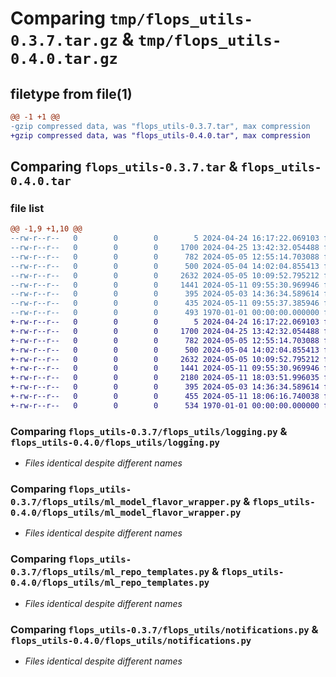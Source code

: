 # Comparing `tmp/flops_utils-0.3.7.tar.gz` & `tmp/flops_utils-0.4.0.tar.gz`

## filetype from file(1)

```diff
@@ -1 +1 @@
-gzip compressed data, was "flops_utils-0.3.7.tar", max compression
+gzip compressed data, was "flops_utils-0.4.0.tar", max compression
```

## Comparing `flops_utils-0.3.7.tar` & `flops_utils-0.4.0.tar`

### file list

```diff
@@ -1,9 +1,10 @@
--rw-r--r--   0        0        0        5 2024-04-24 16:17:22.069103 flops_utils-0.3.7/README.md
--rw-r--r--   0        0        0     1700 2024-04-25 13:42:32.054488 flops_utils-0.3.7/flops_utils/logging.py
--rw-r--r--   0        0        0      782 2024-05-05 12:55:14.703088 flops_utils-0.3.7/flops_utils/ml_model_flavor_wrapper.py
--rw-r--r--   0        0        0      500 2024-05-04 14:02:04.855413 flops_utils-0.3.7/flops_utils/ml_repo_files_wrapper.py
--rw-r--r--   0        0        0     2632 2024-05-05 10:09:52.795212 flops_utils-0.3.7/flops_utils/ml_repo_templates.py
--rw-r--r--   0        0        0     1441 2024-05-11 09:55:30.969946 flops_utils-0.3.7/flops_utils/notifications.py
--rw-r--r--   0        0        0      395 2024-05-03 14:36:34.589614 flops_utils-0.3.7/flops_utils/types.py
--rw-r--r--   0        0        0      435 2024-05-11 09:55:37.385946 flops_utils-0.3.7/pyproject.toml
--rw-r--r--   0        0        0      493 1970-01-01 00:00:00.000000 flops_utils-0.3.7/PKG-INFO
+-rw-r--r--   0        0        0        5 2024-04-24 16:17:22.069103 flops_utils-0.4.0/README.md
+-rw-r--r--   0        0        0     1700 2024-04-25 13:42:32.054488 flops_utils-0.4.0/flops_utils/logging.py
+-rw-r--r--   0        0        0      782 2024-05-05 12:55:14.703088 flops_utils-0.4.0/flops_utils/ml_model_flavor_wrapper.py
+-rw-r--r--   0        0        0      500 2024-05-04 14:02:04.855413 flops_utils-0.4.0/flops_utils/ml_repo_files_wrapper.py
+-rw-r--r--   0        0        0     2632 2024-05-05 10:09:52.795212 flops_utils-0.4.0/flops_utils/ml_repo_templates.py
+-rw-r--r--   0        0        0     1441 2024-05-11 09:55:30.969946 flops_utils-0.4.0/flops_utils/notifications.py
+-rw-r--r--   0        0        0     2180 2024-05-11 18:03:51.996035 flops_utils-0.4.0/flops_utils/timer.py
+-rw-r--r--   0        0        0      395 2024-05-03 14:36:34.589614 flops_utils-0.4.0/flops_utils/types.py
+-rw-r--r--   0        0        0      455 2024-05-11 18:06:16.740038 flops_utils-0.4.0/pyproject.toml
+-rw-r--r--   0        0        0      534 1970-01-01 00:00:00.000000 flops_utils-0.4.0/PKG-INFO
```

### Comparing `flops_utils-0.3.7/flops_utils/logging.py` & `flops_utils-0.4.0/flops_utils/logging.py`

 * *Files identical despite different names*

### Comparing `flops_utils-0.3.7/flops_utils/ml_model_flavor_wrapper.py` & `flops_utils-0.4.0/flops_utils/ml_model_flavor_wrapper.py`

 * *Files identical despite different names*

### Comparing `flops_utils-0.3.7/flops_utils/ml_repo_templates.py` & `flops_utils-0.4.0/flops_utils/ml_repo_templates.py`

 * *Files identical despite different names*

### Comparing `flops_utils-0.3.7/flops_utils/notifications.py` & `flops_utils-0.4.0/flops_utils/notifications.py`

 * *Files identical despite different names*

